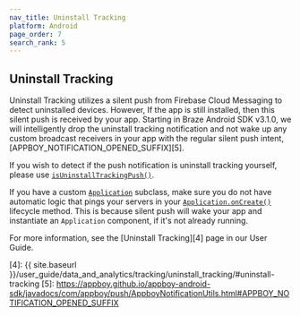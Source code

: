 ```yaml
---
nav_title: Uninstall Tracking
platform: Android
page_order: 7
search_rank: 5
---
```

## Uninstall Tracking

Uninstall Tracking utilizes a silent push from Firebase Cloud Messaging to detect uninstalled devices. However, If the app is still installed, then this silent push is received by your app. Starting in Braze Android SDK v3.1.0, we will intelligently drop the uninstall tracking notification and not wake up any custom broadcast receivers in your app with the regular silent push intent, [APPBOY_NOTIFICATION_OPENED_SUFFIX][5].

If you wish to detect if the push notification is uninstall tracking yourself, please use [`isUninstallTrackingPush()`][3].

If you have a custom [`Application`][1] subclass, make sure you do not have automatic logic that pings your servers in your [`Application.onCreate()`][2] lifecycle method. This is because silent push will wake your app and instantiate an `Application` component, if it's not already running.

For more information, see the [Uninstall Tracking][4] page in our User Guide.

[1]: https://developer.android.com/reference/android/app/Application
[2]: https://developer.android.com/reference/android/app/Application#onCreate()
[3]: https://appboy.github.io/appboy-android-sdk/javadocs/com/appboy/push/AppboyNotificationUtils.html#isUninstallTrackingPush-android.os.Bundle-
[4]: {{ site.baseurl }}/user_guide/data_and_analytics/tracking/uninstall_tracking/#uninstall-tracking
[5]: https://appboy.github.io/appboy-android-sdk/javadocs/com/appboy/push/AppboyNotificationUtils.html#APPBOY_NOTIFICATION_OPENED_SUFFIX
